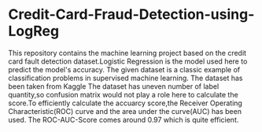 # Credit-Card-Fraud-Detection-using-LogReg
This repository contains the machine learning project based on the credit card fault detection dataset.Logistic Regression is the model used here to predict the model's accuracy.
The given dataset is a classic example of classification problems in supervised machine learning.
The dataset has been taken from Kaggle
The dataset has uneven number of label quantity,so confusion matrix would not play a role here to calculate the score.To efficiently calculate the accuarcy score,the Receiver Operating Characteristic(ROC) curve and the area under the curve(AUC) has been used.
The ROC-AUC-Score comes around 0.97 which is quite efficient.
